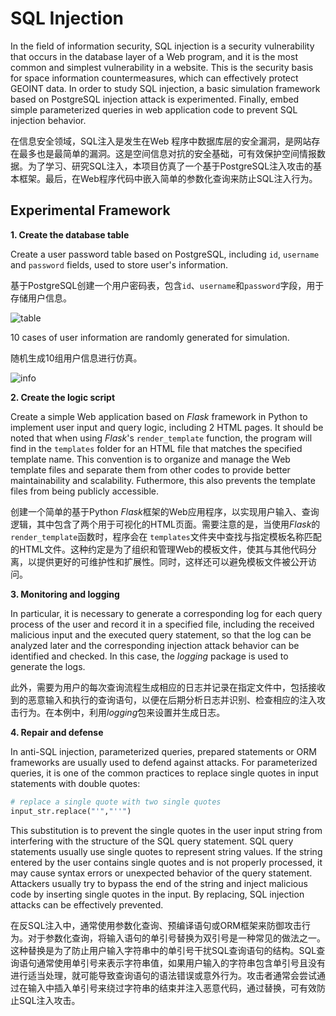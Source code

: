 # SQL Injection
In the field of information security, SQL injection is a security vulnerability that occurs in the database layer of a Web program, and it is the most common and simplest vulnerability in a website. This is the security basis for space information countermeasures, which can effectively protect GEOINT data. In order to study SQL injection, a basic simulation framework based on PostgreSQL injection attack is experimented. Finally, embed simple parameterized queries in web application code to prevent SQL injection behavior.

在信息安全领域，SQL注入是发生在Web 程序中数据库层的安全漏洞，是网站存在最多也是最简单的漏洞。这是空间信息对抗的安全基础，可有效保护空间情报数据。为了学习、研究SQL注入，本项目仿真了一个基于PostgreSQL注入攻击的基本框架。最后，在Web程序代码中嵌入简单的参数化查询来防止SQL注入行为。

## Experimental Framework
**1. Create the database table**

Create a user password table based on PostgreSQL, including `id`, `username` and `password` fields, used to store user's information.

基于PostgreSQL创建一个用户密码表，包含`id`、`username`和`password`字段，用于存储用户信息。

![table](https://github.com/Rc-W024/SQL-injection/assets/97808991/c440a4ca-9217-4f02-8e4e-c68de300a5b3)

10 cases of user information are randomly generated for simulation.

随机生成10组用户信息进行仿真。

![info](https://github.com/Rc-W024/SQL-injection/assets/97808991/1cf4919a-5e34-4ae1-8476-4ec86fed867d)

**2. Create the logic script**

Create a simple Web application based on *Flask* framework in Python to implement user input and query logic, including 2 HTML pages. It should be noted that when using *Flask*'s `render_template` function, the program will find in the `templates` folder for an HTML file that matches the specified template name. This convention is to organize and manage the Web template files and separate them from other codes to provide better maintainability and scalability. Futhermore, this also prevents the template files from being publicly accessible.

创建一个简单的基于Python *Flask*框架的Web应用程序，以实现用户输入、查询逻辑，其中包含了两个用于可视化的HTML页面。需要注意的是，当使用*Flask*的`render_template`函数时，程序会在 `templates`文件夹中查找与指定模板名称匹配的HTML文件。这种约定是为了组织和管理Web的模板文件，使其与其他代码分离，以提供更好的可维护性和扩展性。同时，这样还可以避免模板文件被公开访问。

**3. Monitoring and logging**

In particular, it is necessary to generate a corresponding log for each query process of the user and record it in a specified file, including the received malicious input and the executed query statement, so that the log can be analyzed later and the corresponding injection attack behavior can be identified and checked. In this case, the *logging* package is used to generate the logs.

此外，需要为用户的每次查询流程生成相应的日志并记录在指定文件中，包括接收到的恶意输入和执行的查询语句，以便在后期分析日志并识别、检查相应的注入攻击行为。在本例中，利用*logging*包来设置并生成日志。

**4. Repair and defense**

In anti-SQL injection, parameterized queries, prepared statements or ORM frameworks are usually used to defend against attacks. For parameterized queries, it is one of the common practices to replace single quotes in input statements with double quotes:

```python
# replace a single quote with two single quotes
input_str.replace("'","''")
```

This substitution is to prevent the single quotes in the user input string from interfering with the structure of the SQL query statement. SQL query statements usually use single quotes to represent string values. If the string entered by the user contains single quotes and is not properly processed, it may cause syntax errors or unexpected behavior of the query statement. Attackers usually try to bypass the end of the string and inject malicious code by inserting single quotes in the input. By replacing, SQL injection attacks can be effectively prevented.

在反SQL注入中，通常使用参数化查询、预编译语句或ORM框架来防御攻击行为。对于参数化查询，将输入语句的单引号替换为双引号是一种常见的做法之一。这种替换是为了防止用户输入字符串中的单引号干扰SQL查询语句的结构。SQL查询语句通常使用单引号来表示字符串值，如果用户输入的字符串包含单引号且没有进行适当处理，就可能导致查询语句的语法错误或意外行为。攻击者通常会尝试通过在输入中插入单引号来绕过字符串的结束并注入恶意代码，通过替换，可有效防止SQL注入攻击。

